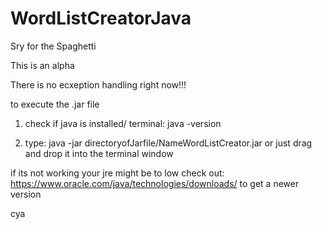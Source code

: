 # WordListCreatorJava

Sry for the Spaghetti

This is an alpha

There is no ecxeption handling right now!!!

to execute the .jar file

1) check if java is installed/ terminal: java -version

2) type: java -jar directoryofJarfile/NameWordListCreator.jar
or just drag and drop it into the terminal window

if its not working your jre might be to low 
check out: https://www.oracle.com/java/technologies/downloads/
to get a newer version

cya
